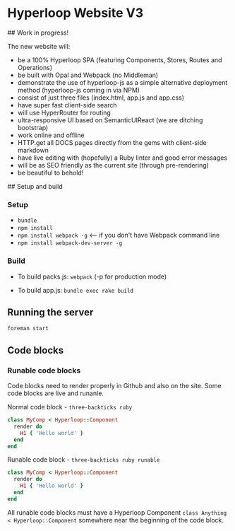 # Hyperloop Website V3

## Work in progress!

The new website will:

+ be a 100% Hyperloop SPA (featuring Components, Stores, Routes and Operations)
+ be built with Opal and Webpack (no Middleman)
+ demonstrate the use of hyperloop-js as a simple alternative deployment method (hyperloop-js coming in via NPM)
+ consist of just three files (index.html, app.js and app.css)
+ have super fast client-side search
+ will use HyperRouter for routing
+ ultra-responsive UI based on SemanticUIReact (we are ditching bootstrap)
+ work online and offline
+ HTTP.get all DOCS pages directly from the gems with client-side markdown
+ have live editing with (hopefully) a Ruby linter and good error messages
+ will be as SEO friendly as the current site (through pre-rendering)
+ be beautiful to behold!

## Setup and build

### Setup

+ `bundle`
+ `npm install`
+ `npm install webpack -g` <-- if you don't have Webpack command line
+ `npm install webpack-dev-server -g`

### Build

+ To build packs.js: `webpack` (-p for production mode)

+ To build app.js: `bundle exec rake build`

## Running the server

`foreman start`

## Code blocks

### Runable code blocks

Code blocks need to render properly in Github and also on the site. Some code blocks are live and runanle.

Normal code block - `three-backticks ruby`
```ruby
class MyComp < Hyperloop::Component
  render do
    H1 { 'Hello world' }
  end
end
```

Runable code block - `three-backticks ruby runable`

```ruby runable
class MyComp < Hyperloop::Component
  render do
    H1 { 'Hello world' }
  end
end
```

All runable code blocks must have a Hyperloop Component `class Anything < Hyperloop::Component` somewhere near the beginning of the code block.
